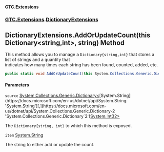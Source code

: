#### [GTC.Extensions](GTCExtensions.md 'GTC Extensions')
### [GTC.Extensions](GTCExtensions.md#GTC.Extensions 'GTC.Extensions').[DictionaryExtensions](DictionaryExtensions.md 'GTC.Extensions.DictionaryExtensions')

## DictionaryExtensions.AddOrUpdateCount(this Dictionary<string,int>, string) Method

This method allows you to manage a `Dictionary{string,int}` that stores a list of strings and a quantity that   
indicates how many times each string has been found, counted, added, etc.

```csharp
public static void AddOrUpdateCount(this System.Collections.Generic.Dictionary<string,int> source, string item);
```
#### Parameters

<a name='GTC.Extensions.DictionaryExtensions.AddOrUpdateCount(thisSystem.Collections.Generic.Dictionary_string,int_,string).source'></a>

`source` [System.Collections.Generic.Dictionary&lt;](https://docs.microsoft.com/en-us/dotnet/api/System.Collections.Generic.Dictionary-2 'System.Collections.Generic.Dictionary`2')[System.String](https://docs.microsoft.com/en-us/dotnet/api/System.String 'System.String')[,](https://docs.microsoft.com/en-us/dotnet/api/System.Collections.Generic.Dictionary-2 'System.Collections.Generic.Dictionary`2')[System.Int32](https://docs.microsoft.com/en-us/dotnet/api/System.Int32 'System.Int32')[&gt;](https://docs.microsoft.com/en-us/dotnet/api/System.Collections.Generic.Dictionary-2 'System.Collections.Generic.Dictionary`2')

The `Dictionary{string, int}` to which this method is exposed.

<a name='GTC.Extensions.DictionaryExtensions.AddOrUpdateCount(thisSystem.Collections.Generic.Dictionary_string,int_,string).item'></a>

`item` [System.String](https://docs.microsoft.com/en-us/dotnet/api/System.String 'System.String')

The string to either add or update the count.